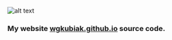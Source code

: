
![alt text](https://github.com/wgkubiak/my-site/blob/master/rd/site.jpg)

### My website [wgkubiak.github.io](https://wgkubiak.github.io) source code.